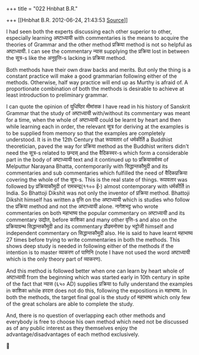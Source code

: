 +++
title = "022 Hnbhat B.R."

+++
[[Hnbhat B.R.	2012-06-24, 21:43:53 [Source](https://groups.google.com/g/samskrita/c/eYAWkUFUEWE)]]



I had seen both the experts discussing each other superior to other, especially learning अष्टाध्यायी with commentaries is the means to acquire the theories of Grammar and the other method प्रक्रिया method is not so helpful as अष्टाध्यायी. I can see the commentary न्यास supplying the प्रक्रिया lost in between the सूत्र-s like the अनुवृत्ति-s lacking in प्रक्रिया method.

  

Both methods have their own draw backs and merits. But only the thing is a constant practice will make a good grammarian following either of the methods. Otherwise, half way practice will end up as Murthy is afraid of. A proportionate combination of both the methods is desirable to achieve at least introduction to preliminary grammar.

  

I can quote the opinion of युधिष्ठिर मीमांसक I have read in his history of Sanskrit Grammar that the study of अष्टाध्यायी with/without its commentary was meant for a time, when the whole of अष्टाध्यायी could be learnt by heart and then while learning each in order, the relevant सूत्र for deriving at the examples is to be supplied from memory so that the examples are completely understood. It is in the 12th Century that रूपावतार of धर्मकीर्ति a Buddhist theoretician, paved the way for प्रक्रिया method as the Buddhist writers didn't need the सूत्र-s related to छन्दस् and the वैदिकस्वर-s which form a considerable part in the body of अष्टाध्यायी text and it continued up to प्रक्रियासर्वस्व of Melputtur Narayana Bhatta, contemporarily with सिद्धान्तकौमुदी and its commentaries and sub commentaries which fulfilled the need of वैदिकप्रक्रिया covering the whole of the सूत्र-s. This is the real state of things. रूपावतार was followed by प्रक्रियाकौमुदी of रामचन्द्र(११०० ई॰) almost contemporary with धर्मकीर्ति in India. So Bhattoji Dikshit was not only the inventor of प्रक्रिया method. Bhattoji Dikshit himself has written a वृत्ति on the अष्टाध्यायी which is studies who follow the प्रक्रिया method and not the अष्टाध्यायी alone. नागेशभट्ट who wrote commentaries on both महाभाष्य the popular commentary on अष्टाध्यायी and its commentary उद्योत, before काशिका and many other वृत्ति-s and also on the प्रक्रियाग्रन्थ सिद्धान्तकौमुदी and its commentary प्रौढमनोरमा by भट्टोजी himself and independent commentary on सिद्धान्तकौमुदी also. He is said to have learnt महाभाष्य 27 times before trying to write commentaries in both the methods. This shows deep study is needed in following either of the methods if the intention is to master व्याकरण of पाणिनि (note I have not used the word अष्टाध्यायी which is the only theory part of व्याकरण).

  

And this method is followed better when one can learn by heart whole of अष्टाध्यायी from the beginning which was started early in 10th century in spite of the fact that न्यास (६५० AD) supplies प्रक्रिया to fully understand the examples in काशिका while हरदत्त does not do this, following the expositions in महाभाष्य. In both the methods, the target final goal is the study of महाभाष्य which only few of the great scholars are able to complete the study.

  

And, there is no question of overlapping each other methods and everybody is free to choose his own method which need not be discussed as of any public interest as they themselves enjoy the advantage/disadvantages of each method exclusively.



